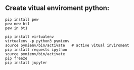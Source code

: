 ## Create vitual enviroment python:
```
pip install pew
pew new bt1
pew in bt1
```

```
pip install virtualenv
virtualenv -p python3 pymienv
source pymienv/bin/activate   # active vitual inviroment
pip install requests ipython
source pymienv/bin/activate
pip freeze
pip install jupyter
```

